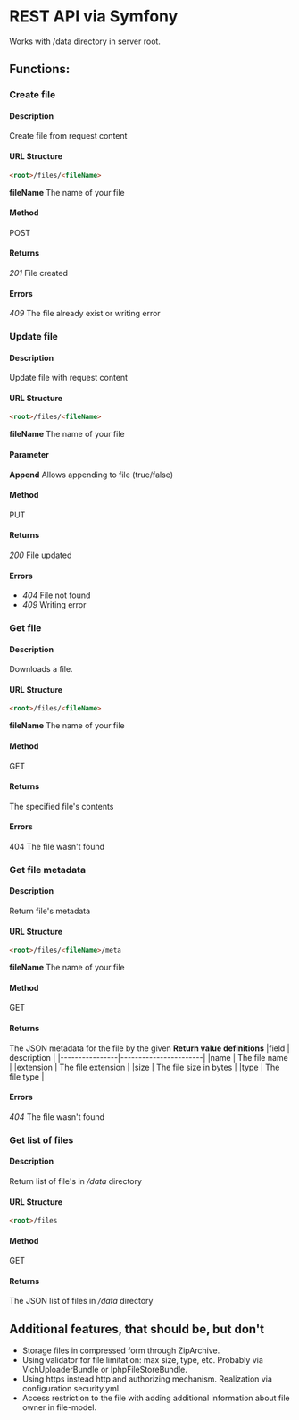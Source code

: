 REST API via Symfony
======

Works with /data directory in server root.

Functions:
------

### Create file
#### Description
Create file from request content
#### URL Structure
```html
<root>/files/<fileName>
```
**fileName** The name of your file
#### Method
POST
#### Returns
_201_ File created
#### Errors
_409_ The file already exist or writing error

### Update file
#### Description
Update file with request content
#### URL Structure
```html
<root>/files/<fileName>
```
**fileName** The name of your file
#### Parameter
**Append** Allows appending to file (true/false)
#### Method
PUT
#### Returns
_200_ File updated
#### Errors
* _404_ File not found
* _409_ Writing error

### Get file
#### Description
Downloads a file.
#### URL Structure
```html
<root>/files/<fileName>
```
**fileName** The name of your file
#### Method
GET
#### Returns
The specified file's contents
#### Errors
404 The file wasn't found

### Get file metadata
#### Description
Return file's metadata
#### URL Structure
```html
<root>/files/<fileName>/meta
```
**fileName** The name of your file
#### Method
GET
#### Returns
The JSON metadata for the file by the given <fileName>
**Return value definitions**
|field           | description |
|----------------|-----------------------|
|name            | The file name |
|extension       | The file extension |
|size            | The file size in bytes |
|type            | The file type |
#### Errors
_404_ The file wasn't found

### Get list of files
#### Description
Return list of file's in _/data_ directory
#### URL Structure
```html
<root>/files
```
#### Method
GET
#### Returns
The JSON list of files in _/data_ directory


Additional features, that should be, but don't
------

* Storage files in compressed form through ZipArchive.
* Using validator for file limitation: max size, type, etc. Probably via VichUploaderBundle or IphpFileStoreBundle.
* Using https instead http and authorizing mechanism. Realization via configuration security.yml.
* Access restriction to the file with adding additional information about file owner in file-model.